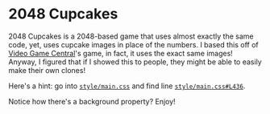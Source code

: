 # 2048 Cupcakes
2048 Cupcakes is a 2048-based game that uses almost exactly the same code, yet, uses cupcake images in place of the numbers.
I based this off of [Video Game Central](http://videogamecentral.net/test/)'s game, in fact, it uses the exact same images!
Anyway, I figured that if I showed this to people, they might be able to easily make their own clones!

Here's a hint: go into [`style/main.css`](style/main.css) and find line [`style/main.css#L436`](436).

Notice how there's a background property? Enjoy!
